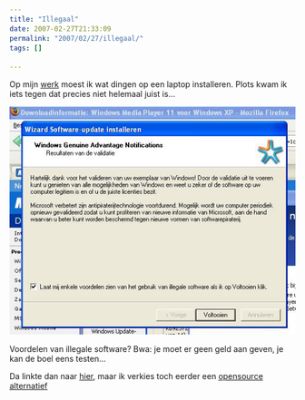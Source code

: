 ```yaml
---
title: "Illegaal"
date: 2007-02-27T21:33:09
permalink: "2007/02/27/illegaal/"
tags: []

---
```

Op mijn [werk](http://www.eekhoutcentrum.be/ "http://www.eekhoutcentrum.be") moest ik wat dingen op een laptop installeren. Plots kwam ik iets tegen dat precies niet helemaal juist is…

![illegaal](/images/blog/2007/02/illegaal.jpg)

Voordelen van illegale software? Bwa: je moet er geen geld aan geven, je kan de boel eens testen…

Da linkte dan naar [hier](http://www.microsoft.com/genuine/offers/Default.aspx?displaylang=nl "http://www.microsoft.com/genuine/offers/Default.aspx?displaylang=nl"), maar ik verkies toch eerder een [opensource alternatief](http://www.osalt.com/ "http://www.osalt.com/")
